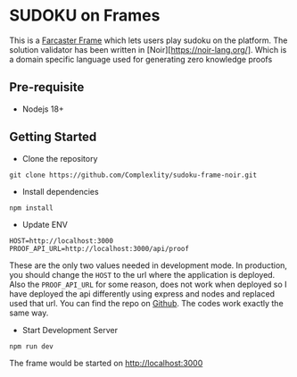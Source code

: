 # SUDOKU on Frames
This is a [Farcaster Frame](https://docs.farcaster.xyz/reference/frames/spec) which lets users play sudoku on the platform.
The solution validator has been written in [Noir][https://noir-lang.org/]. Which is a domain specific language used for generating zero knowledge proofs

## Pre-requisite
- Nodejs 18+

## Getting Started

- Clone the repository
```
git clone https://github.com/Complexlity/sudoku-frame-noir.git
```

- Install dependencies
```
npm install
```

- Update ENV

```.env
HOST=http://localhost:3000
PROOF_API_URL=http://localhost:3000/api/proof
```

These are the only two values needed in development mode. In production, you should change the `HOST` to the url where the application is deployed.
Also the `PROOF_API_URL` for some reason, does not work when deployed so I have deployed the api differently using express and nodes and replaced used that url.
You can find the repo on [Github](https://github.com/Complexlity/express-noir). The codes work exactly the same way.

- Start Development Server

```
npm run dev
```

The frame would be started on [http://localhost:3000](http://localhost:3000)



